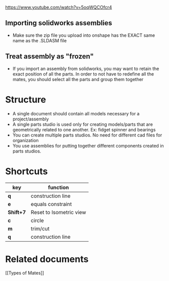 https://www.youtube.com/watch?v=5oqWQCOfcr4
## Importing solidworks assemblies
- Make sure the zip file you upload into onshape has the EXACT same name as the .SLDASM file

## Treat assembly as "frozen"
- If you import an assembly from solidworks, you may want to retain the exact position of all the parts. In order to not have to redefine all the mates, you should select all the parts and group them together

# Structure
- A single document should contain all models necessary for a project/assembly
- A single parts studio is used only for creating models/parts that are geometrically related to one another. Ex: fidget spinner and bearings
- You can create multiple parts studios. No need for different cad files for organization
- You use assemblies for putting together different components created in parts studios. 

# Shortcuts

| key         | function                |
| ----------- | ----------------------- |
| **q**       | construction line       |
| **e**       | equals constraint       |
| **Shift+7** | Reset to Isometric view |
| **c**       | circle                  |
| **m**       | trim/cut                |
| **q**       |  construction line                       |



# Related documents
[[Types of Mates]]
